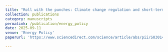 ```yaml
---
title: "Roll with the punches: Climate change regulation and short-term financing"
collection: publications
category: manuscripts
permalink: /publication/energy_policy
date: 2025-09-11
venue: 'Energy Policy'
paperurl: 'https://www.sciencedirect.com/science/article/abs/pii/S030142152500312X'

---
```




